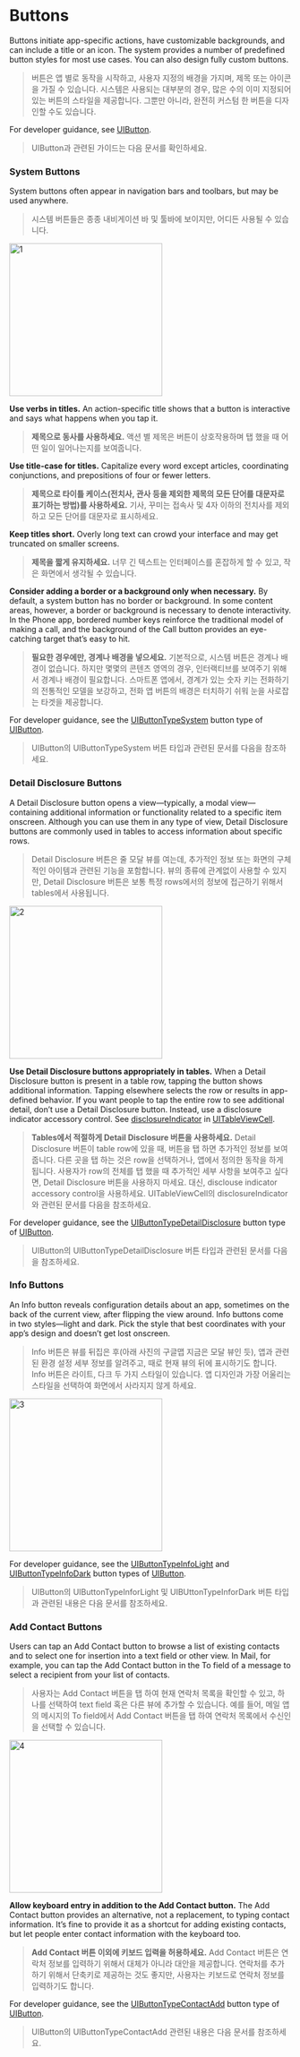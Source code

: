 # Buttons
Buttons initiate app-specific actions, have customizable backgrounds, and can include a title or an icon. The system provides a number of predefined button styles for most use cases. You can also design fully custom buttons.

> 버튼은 앱 별로 동작을 시작하고, 사용자 지정의 배경을 가지며, 제목 또는 아이콘을 가질 수 있습니다. 시스템은 사용되는 대부분의 경우, 많은 수의 이미 지정되어 있는 버튼의 스타일을 제공합니다. 그뿐만 아니라, 완전히 커스텀 한 버튼을 디자인할 수도 있습니다.



For developer guidance, see [UIButton](https://developer.apple.com/documentation/uikit/uibutton).

> UIButton과 관련된 가이드는 다음 문서를 확인하세요.



### System Buttons

System buttons often appear in navigation bars and toolbars, but may be used anywhere.

> 시스템  버튼들은 종종 내비게이션 바 및 툴바에 보이지만, 어디든 사용될 수 있습니다.

<img width="273" alt="1" src="https://user-images.githubusercontent.com/40762111/78660526-37bc2d80-7908-11ea-89c9-d7dc7be99590.png">

**Use verbs in titles.** An action-specific title shows that a button is interactive and says what happens when you tap it.

> **제목으로 동사를 사용하세요.** 액션 별 제목은 버튼이 상호작용하며 탭 했을 때 어떤 일이 일어나는지를 보여줍니다.



**Use title-case for titles.** Capitalize every word except articles, coordinating conjunctions, and prepositions of four or fewer letters.

> **제목으로 타이틀 케이스(전치사, 관사 등을 제외한 제목의 모든 단어를 대문자로 표기하는 방법)를 사용하세요.** 기사, 꾸미는 접속사 및 4자 이하의 전치사를 제외하고 모든 단어를 대문자로 표시하세요.



**Keep titles short.** Overly long text can crowd your interface and may get truncated on smaller screens.

> **제목을 짧게 유지하세요.** 너무 긴 텍스트는 인터페이스를 혼잡하게 할 수 있고, 작은 화면에서 생각될 수 있습니다.



**Consider adding a border or a background only when necessary.** By default, a system button has no border or background. In some content areas, however, a border or background is necessary to denote interactivity. In the Phone app, bordered number keys reinforce the traditional model of making a call, and the background of the Call button provides an eye-catching target that’s easy to hit.

> **필요한 경우에만, 경계나 배경을 넣으세요.** 기본적으로, 시스템 버튼은 경계나 배경이 없습니다. 하지만 몇몇의 콘텐츠 영역의 경우, 인터랙티브를 보여주기 위해서 경계나 배경이 필요합니다. 스마트폰 앱에서, 경계가 있는 숫자 키는 전화하기의 전통적인 모델을 보강하고, 전화 앱 버튼의 배경은 터치하기 쉬워 눈을 사로잡는 타겟을 제공합니다.



For developer guidance, see the [UIButtonTypeSystem](https://developer.apple.com/documentation/uikit/uibuttontype/uibuttontypesystem) button type of [UIButton](https://developer.apple.com/documentation/uikit/uibutton).

> UIButton의 UIButtonTypeSystem 버튼 타입과 관련된 문서를 다음을 참조하세요.



### Detail Disclosure Buttons

A Detail Disclosure button opens a view—typically, a modal view—containing additional information or functionality related to a specific item onscreen. Although you can use them in any type of view, Detail Disclosure buttons are commonly used in tables to access information about specific rows.

> Detail Disclosure 버튼은 줄 모달 뷰를 여는데, 추가적인 정보 또는 화면의 구체적인 아이템과 관련된 기능을 포함합니다. 뷰의 종류에 관계없이 사용할 수 있지만, Detail Disclosure 버튼은 보통 특정 rows에서의 정보에 접근하기 위해서 tables에서 사용됩니다.

<img width="273" alt="2" src="https://user-images.githubusercontent.com/40762111/78660532-38ed5a80-7908-11ea-8af6-8249fdb1657f.png">

**Use Detail Disclosure buttons appropriately in tables.** When a Detail Disclosure button is present in a table row, tapping the button shows additional information. Tapping elsewhere selects the row or results in app-defined behavior. If you want people to tap the entire row to see additional detail, don’t use a Detail Disclosure button. Instead, use a disclosure indicator accessory control. See [disclosureIndicator](https://developer.apple.com/documentation/uikit/uitableviewcell/accessorytype/disclosureindicator) in [UITableViewCell](https://developer.apple.com/documentation/uikit/uitableviewcell).

> **Tables에서 적절하게 Detail Disclosure 버튼을 사용하세요.** Detail Disclosure 버튼이 table row에 있을 때, 버튼을 탭 하면 추가적인 정보를 보여줍니다. 다른 곳을 탭 하는 것은 row을 선택하거나, 앱에서 정의한 동작을 하게 됩니다. 사용자가 row의 전체를 탭 했을 때 추가적인 세부 사항을 보여주고 싶다면, Detail Disclosure 버튼을 사용하지 마세요. 대신, disclouse indicator accessory control을 사용하세요. UITableViewCell의 disclosureIndicator와 관련된 문서를 다음을 참조하세요.



For developer guidance, see the [UIButtonTypeDetailDisclosure](https://developer.apple.com/documentation/uikit/uibuttontype/uibuttontypedetaildisclosure) button type of [UIButton](https://developer.apple.com/documentation/uikit/uibutton).

> UIButton의 UIButtonTypeDetailDisclosure 버튼 타입과 관련된 문서를 다음을 참조하세요.



### Info Buttons

An Info button reveals configuration details about an app, sometimes on the back of the current view, after flipping the view around. Info buttons come in two styles—light and dark. Pick the style that best coordinates with your app’s design and doesn’t get lost onscreen.

> Info 버튼은 뷰를 뒤집은 후(아래 사진의 구글맵 지금은 모달 뷰인 듯), 앱과 관련된 환경 설정 세부 정보를 알려주고, 때로 현재 뷰의 뒤에 표시하기도 합니다. Info 버튼은 라이트, 다크 두 가지 스타일이 있습니다. 앱 디자인과 가장 어울리는 스타일을 선택하여 화면에서 사라지지 않게 하세요.

<img width="273" alt="3" src="https://user-images.githubusercontent.com/40762111/78660537-3985f100-7908-11ea-8c03-965bd2547e12.png">

For developer guidance, see the [UIButtonTypeInfoLight](https://developer.apple.com/documentation/uikit/uibuttontype/uibuttontypeinfolight) and [UIButtonTypeInfoDark](https://developer.apple.com/documentation/uikit/uibuttontype/uibuttontypeinfodark) button types of [UIButton](https://developer.apple.com/documentation/uikit/uibutton).

> UIButton의 UIButtonTypeInforLight 및 UIBUttonTypeInforDark 버튼 타입과 관련된 내용은 다음 문서를 참조하세요.



### Add Contact Buttons

Users can tap an Add Contact button to browse a list of existing contacts and to select one for insertion into a text field or other view. In Mail, for example, you can tap the Add Contact button in the To field of a message to select a recipient from your list of contacts.

> 사용자는 Add Contact 버튼을 탭 하여 현재 연락처 목록을 확인할 수 있고, 하나를 선택하여 text field 혹은 다른 뷰에 추가할 수 있습니다. 예를 들어, 메일 앱의 메시지의 To field에서 Add Contact 버튼을 탭 하여 연락처 목록에서 수신인을 선택할 수 있습니다.



<img width="273" alt="4" src="https://user-images.githubusercontent.com/40762111/78660540-3ab71e00-7908-11ea-812b-00f92d17723d.png">

**Allow keyboard entry in addition to the Add Contact button.** The Add Contact button provides an alternative, not a replacement, to typing contact information. It’s fine to provide it as a shortcut for adding existing contacts, but let people enter contact information with the keyboard too.

> **Add Contact 버튼 이외에 키보드 입력을 허용하세요.** Add Contact 버튼은 연락처 정보를 입력하기 위해서 대체가 아니라 대안을 제공합니다. 연락처를 추가하기 위해서 단축키로 제공하는 것도 좋지만, 사용자는 키보드로 연락처 정보를 입력하기도 합니다.



For developer guidance, see the [UIButtonTypeContactAdd](https://developer.apple.com/documentation/uikit/uibuttontype/uibuttontypecontactadd) button type of [UIButton](https://developer.apple.com/documentation/uikit/uibutton).

> UIButton의 UIButtonTypeContactAdd 관련된 내용은 다음 문서를 참조하세요.